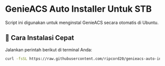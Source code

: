 # GenieACS Auto Installer Untuk STB

Script ini digunakan untuk menginstal GenieACS secara otomatis di Ubuntu.

## 🚀 Cara Instalasi Cepat

Jalankan perintah berikut di terminal Anda:

```bash
curl -fsSL https://raw.githubusercontent.com/ripcord20/genieacs-auto-install/main/genieacs_auto_install.sh | bash
